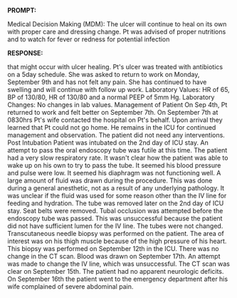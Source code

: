 **PROMPT:**

Medical Decision Making (MDM): The ulcer will continue to heal on its own with proper care and dressing change. Pt was advised of proper nutritions and to watch for fever or redness for potential infection

**RESPONSE:**

  that might occur with ulcer healing. Pt's ulcer was treated with antibiotics on a 5day schedule. She was asked to return to work on Monday, September 9th and has not felt any pain. She has continued to have swelling and will continue with follow up work.  Laboratory Values: HR of 65, BP of 130/80, HR of 130/80 and a normal PEEP of 5mm Hg.  Laboratory Changes: No changes in lab values.  Management of Patient  On Sep 4th, Pt returned to work and felt better on September 7th. On September 7th at 0830hrs Pt's wife contacted the hospital on Pt's behalf. Upon arrival they learned that Pt could not go home. He remains in the ICU for continued management and observation.  The patient did not need any interventions.  Post Intubation  Patient was intubated on the 2nd day of ICU stay. An attempt to pass the oral endoscopy tube was futile at this time. The patient had a very slow respiratory rate. It wasn't clear how the patient was able to wake up on his own to try to pass the tube. It seemed his blood pressure and pulse were low. It seemed his diaphragm was not functioning well. A large amount of fluid was drawn during the procedure. This was done during a general anesthetic, not as a result of any underlying pathology. It was unclear if the fluid was used for some reason other than the IV line for feeding and hydration. The tube was removed later on the 2nd day of ICU stay.  Seat belts were removed.  Tubal occlusion was attempted before the endoscopy tube was passed. This was unsuccessful because the patient did not have sufficient lumen for the IV line. The tubes were not changed.  Transcutaneous needle biopsy was performed on the patient. The area of interest was on his thigh muscle because of the high pressure of his heart. This biopsy was performed on September 12th in the ICU. There was no change in the CT scan. Blood was drawn on September 17th. An attempt was made to change the IV line, which was unsuccessful.  The CT scan was clear on September 15th. The patient had no apparent neurologic deficits. On September 16th the patient went to the emergency department after his wife complained of severe abdominal pain.